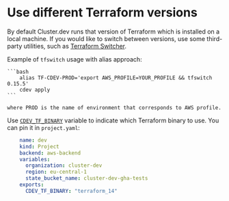 # Use different Terraform versions

By default Cluster.dev runs that version of Terraform which is installed on a local machine. If you would like to switch between versions, use some third-party utilities, such as [Terraform Switcher](https://github.com/warrensbox/terraform-switcher/).

Example of `tfswitch` usage with alias approach:

    ```bash
        alias TF-CDEV-PROD='export AWS_PROFILE=YOUR_PROFILE && tfswitch 0.15.5'
        cdev apply
    ```

    where PROD is the name of environment that corresponds to AWS profile.

Use [`CDEV_TF_BINARY`](https://docs.cluster.dev/env-variables/) variable to indicate which Terraform binary to use. You can pin it in `project.yaml`:

```yaml
    name: dev
    kind: Project
    backend: aws-backend
    variables:
      organization: cluster-dev
      region: eu-central-1
      state_bucket_name: cluster-dev-gha-tests
    exports:
      CDEV_TF_BINARY: "terraform_14"
```
